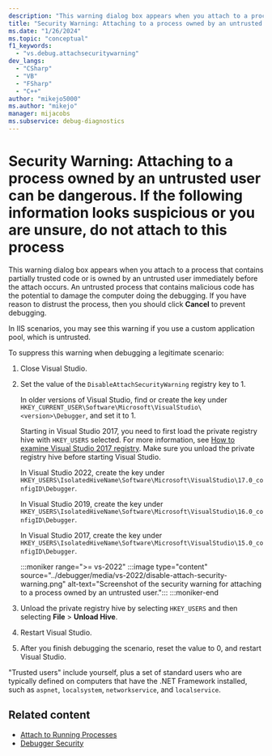```yaml
---
description: "This warning dialog box appears when you attach to a process that contains partially trusted code or is owned by an untrusted user immediately before the attach occurs."
title: "Security Warning: Attaching to a process owned by an untrusted user can be dangerous. If the following information looks suspicious or you are unsure, do not attach to this process"
ms.date: "1/26/2024"
ms.topic: "conceptual"
f1_keywords:
  - "vs.debug.attachsecuritywarning"
dev_langs:
  - "CSharp"
  - "VB"
  - "FSharp"
  - "C++"
author: "mikejo5000"
ms.author: "mikejo"
manager: mijacobs
ms.subservice: debug-diagnostics
---
```

# Security Warning: Attaching to a process owned by an untrusted user can be dangerous. If the following information looks suspicious or you are unsure, do not attach to this process

This warning dialog box appears when you attach to a process that contains partially trusted code or is owned by an untrusted user immediately before the attach occurs. An untrusted process that contains malicious code has the potential to damage the computer doing the debugging. If you have reason to distrust the process, then you should click **Cancel** to prevent debugging.

In IIS scenarios, you may see this warning if you use a custom application pool, which is untrusted.

To suppress this warning when debugging a legitimate scenario:

1. Close Visual Studio.

1. Set the value of the `DisableAttachSecurityWarning` registry key to 1.

   In older versions of Visual Studio, find or create the key under `HKEY_CURRENT_USER\Software\Microsoft\VisualStudio\<version>\Debugger`, and set it to 1.

   Starting in Visual Studio 2017, you need to first load the private registry hive with `HKEY_USERS` selected. For more information, see [How to examine Visual Studio 2017 registry](https://github.com/microsoft/VSProjectSystem/blob/master/doc/overview/examine_registry.md). Make sure you unload the private registry hive before starting Visual Studio.

   In Visual Studio 2022, create the key under `HKEY_USERS\IsolatedHiveName\Software\Microsoft\VisualStudio\17.0_configID\Debugger`.

   In Visual Studio 2019, create the key under `HKEY_USERS\IsolatedHiveName\Software\Microsoft\VisualStudio\16.0_configID\Debugger`.

   In Visual Studio 2017, create the key under `HKEY_USERS\IsolatedHiveName\Software\Microsoft\VisualStudio\15.0_configID\Debugger`.

   :::moniker range=">= vs-2022"
   :::image type="content" source="../debugger/media/vs-2022/disable-attach-security-warning.png" alt-text="Screenshot of the security warning for attaching to a process owned by an untrusted user.":::
   :::moniker-end

1. Unload the private registry hive by selecting `HKEY_USERS` and then selecting **File** > **Unload Hive**.

1. Restart Visual Studio.

1. After you finish debugging the scenario, reset the value to 0, and restart Visual Studio.

"Trusted users" include yourself, plus a set of standard users who are typically defined on computers that have the .NET Framework installed, such as `aspnet`, `localsystem`, `networkservice`, and `localservice`.

## Related content

- [Attach to Running Processes](../debugger/attach-to-running-processes-with-the-visual-studio-debugger.md)
- [Debugger Security](../debugger/debugger-security.md)
